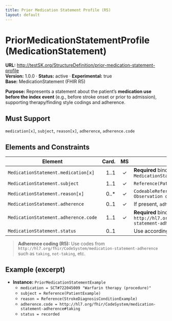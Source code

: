```yaml
---
title: Prior Medication Statement Profile (R5)
layout: default
---
```


# PriorMedicationStatementProfile (MedicationStatement)

**URL:** http://testSK.org/StructureDefinition/prior-medication-statement-profile  
**Version:** 1.0.0 · **Status:** active · **Experimental:** true  
**Base:** MedicationStatement (FHIR R5)

**Purpose:** Represents a statement about the patient’s **medication use before the index event** (e.g., before stroke onset or prior to admission), supporting therapy/finding style codings and adherence.

## Must Support
`medication[x]`, `subject`, `reason[x]`, `adherence`, `adherence.code`

## Elements and Constraints

| Element | Card. | MS | Binding/Notes |
|---|---:|:---:|---|
| `MedicationStatement.medication[x]` | 1..1 | ✓ | **Required** binding to `MedicationStatementMedsCodesVS` |
| `MedicationStatement.subject` | 1..1 | ✓ | `Reference(Patient)` |
| `MedicationStatement.reason[x]` | 0..* | ✓ | `CodeableReference(Condition or Observation or DiagnosticReport)` |
| `MedicationStatement.adherence` | 0..1 | ✓ | If present, `adherence.code` is required |
| `MedicationStatement.adherence.code` | 1..1 | ✓ | **Required** binding to `http://hl7.org/fhir/ValueSet/medication-statement-adherence` |
| `MedicationStatement.status` | 0..1 |  | Use according to R5 (e.g., `recorded`) |

> **Adherence coding (R5):** Use codes from `http://hl7.org/fhir/CodeSystem/medication-statement-adherence` such as `taking`, `not-taking`, etc.

## Example (excerpt)
- **Instance:** `PriorMedicationStatementExample`  
  - `medication = SCT#722045009 "Warfarin therapy (procedure)"`  
  - `subject = Reference(PatientExample)`  
  - `reason = Reference(StrokeDiagnosisConditionExample)`  
  - `adherence.code = http://hl7.org/fhir/CodeSystem/medication-statement-adherence#taking`  
  - `status = recorded`


